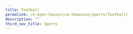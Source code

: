 ```yaml
---
title: Football
permalink: /e-open-house/cca-showcase/sports/football/
description: ""
third_nav_title: Sports
---
```

